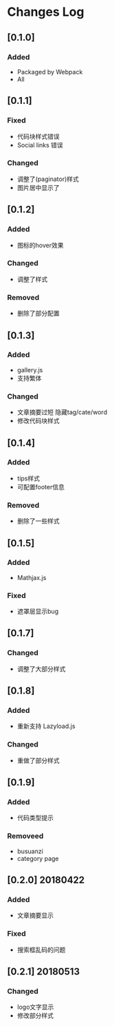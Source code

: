
# Changes Log

## [0.1.0]

### Added
- Packaged by Webpack
- All

## [0.1.1]

### Fixed
- 代码块样式错误
- Social links 错误

### Changed
- 调整了(paginator)样式
- 图片居中显示了

## [0.1.2]

### Added
- 图标的hover效果

### Changed
- 调整了样式

### Removed
- 删除了部分配置

## [0.1.3]

### Added
- gallery.js
- 支持繁体
### Changed
- 文章摘要过短 隐藏tag/cate/word
- 修改代码块样式

## [0.1.4]

### Added
- tips样式
- 可配置footer信息

### Removed
- 删除了一些样式

## [0.1.5]

### Added
- Mathjax.js

### Fixed
- 遮罩层显示bug

## [0.1.7]

### Changed
- 调整了大部分样式

## [0.1.8]

### Added
- 重新支持 Lazyload.js

### Changed
- 重做了部分样式

## [0.1.9]

### Added
- 代码类型提示

### Removeed
- busuanzi
- category page

## [0.2.0] 20180422

### Added
- 文章摘要显示 

### Fixed
- 搜索框乱码的问题

## [0.2.1] 20180513

### Changed
- logo文字显示
- 修改部分样式